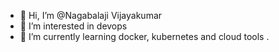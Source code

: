 - 👋 Hi, I’m @Nagabalaji Vijayakumar
- 👀 I’m interested in devops 
- 🌱 I’m currently learning docker, kubernetes and cloud tools
.



<!---
Nagabalaji3103/Nagabalaji3103 is a ✨ special ✨ repository because its `README.md` (this file) appears on your GitHub profile.
You can click the Preview link to take a look at your changes.
--->

